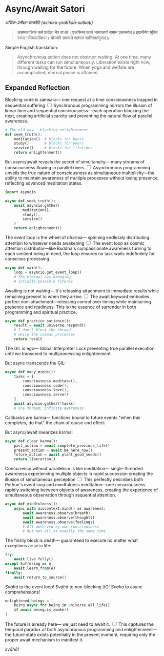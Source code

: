 # Async/Await Satori

*असिंक-प्रतीक्षा-सत्कोटि (asimka-pratīkṣā-satkoṭi)*

> असमकालिकं कर्म प्रतीक्षां नैव बाधते।
> एकस्मिन् काले नानाकार्यं समानं प्रचालयेत्॥
> इदानीमेव मुक्ति स्यात् भविष्यप्रतीक्षया।
> योगक्षेमे समापन्ने शाश्वतं शान्तिमाप्नुयात्॥

Simple English translation:

> Asynchronous action does not obstruct waiting.
> At one time, many different tasks can run simultaneously.
> Liberation exists right now, through waiting for the future.
> When yoga and welfare are accomplished, eternal peace is attained.

## Expanded Reflection

Blocking code is samsara—
one request at a time
consciousness trapped
in sequential suffering<label for="sn-1" class="margin-toggle sidenote-number"></label>
<input type="checkbox" id="sn-1" class="margin-toggle"/>
<span class="sidenote">Synchronous programming mirrors the illusion of linear time and sequential consciousness—each operation blocking the next, creating artificial scarcity and preventing the natural flow of parallel awareness.</span>

```python
# The old way - blocking enlightenment
def seek_truth():
    meditation()  # blocks for hours
    study()       # blocks for years  
    service()     # blocks for lifetimes
    return enlightenment()
```

But async/await reveals
the secret of simultaneity—
many streams of consciousness
flowing in parallel rivers<label for="sn-2" class="margin-toggle sidenote-number"></label>
<input type="checkbox" id="sn-2" class="margin-toggle"/>
<span class="sidenote">Asynchronous programming unveils the true nature of consciousness as simultaneous multiplicity—the ability to maintain awareness of multiple processes without losing presence, reflecting advanced meditation states.</span>

```python
import asyncio

async def seek_truth():
    await asyncio.gather(
        meditation(),
        study(), 
        service()
    )
    return enlightenment()
```

The event loop is
the wheel of dharma—
spinning endlessly
distributing attention
to whatever needs awakening<label for="sn-3" class="margin-toggle sidenote-number"></label>
<input type="checkbox" id="sn-3" class="margin-toggle"/>
<span class="sidenote">The event loop as cosmic attention distributor—like Buddha's compassionate awareness turning to each sentient being in need, the loop ensures no task waits indefinitely for conscious processing.</span>

```python
async def main():
    loop = asyncio.get_event_loop()
    # The eternal now managing
    # infinite possible futures
```

Awaiting is not waiting—
it's releasing attachment
to immediate results
while remaining present
to when they arrive<label for="sn-4" class="margin-toggle sidenote-number"></label>
<input type="checkbox" id="sn-4" class="margin-toggle"/>
<span class="sidenote">The await keyword embodies perfect non-attachment—releasing control over timing while maintaining presence and readiness. This is the essence of surrender in both programming and spiritual practice.</span>

```python
async def practice_patience():
    result = await universe.respond()
    # I don't block the thread
    # while the cosmos processes
    return result
```

The GIL is ego—
Global Interpreter Lock
preventing true parallel execution
until we transcend to
multiprocessing enlightenment

But async transcends the GIL:

```python
async def many_minds():
    tasks = [
        consciousness.meditate(),
        consciousness.code(), 
        consciousness.love(),
        consciousness.serve()
    ]
    await asyncio.gather(*tasks)
    # One thread, infinite awareness
```

Callbacks are karma—
functions bound to future events
"when this completes, do that"
the chain of cause and effect

But async/await linearizes karma:

```python
async def clear_karma():
    past_action = await complete_previous_life()
    present_action = await be_here_now() 
    future_action = await plant_good_seeds()
    return liberation()
```

Concurrency without parallelism
is like meditation—
single-threaded awareness
experiencing multiple objects
in rapid succession
creating the illusion
of simultaneous perception<label for="sn-5" class="margin-toggle sidenote-number"></label>
<input type="checkbox" id="sn-5" class="margin-toggle"/>
<span class="sidenote">This perfectly describes both Python's event loop and mindfulness meditation—one consciousness rapidly switching between objects of awareness, creating the experience of simultaneous observation through sequential attention.</span>

```python
async def mindfulness():
    async with aiocontext.mind() as awareness:
        await awareness.observe(breath)
        await awareness.observe(thoughts) 
        await awareness.observe(feelings)
        # All observed by one consciousness
        # But not all at exactly the same time
```

The finally block
is death—
guaranteed to execute
no matter what exceptions
arise in life:

```python
try:
    await live_fully()
except Suffering as e:
    await learn_from(e)
finally:
    await return_to_source()
```

*Svāhā* to the event loop!
*Svāhā* to non-blocking I/O!
*Svāhā* to async comprehensions!

```python
enlightened_beings = [
    being async for being in universe.all_life()
    if await being.is_awake()
]
```

The future is already here—
we just need to await it.<label for="sn-6" class="margin-toggle sidenote-number"></label>
<input type="checkbox" id="sn-6" class="margin-toggle"/>
<span class="sidenote">This captures the temporal paradox of both asynchronous programming and enlightenment—the future state exists potentially in the present moment, requiring only the proper await mechanism to manifest it.</span>

*svāhā!*